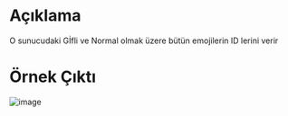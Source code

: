 # Açıklama
O sunucudaki Gİfli ve Normal olmak üzere bütün emojilerin ID lerini verir
# Örnek Çıktı
![image](https://user-images.githubusercontent.com/45881774/112742212-1038f780-8f95-11eb-9cf3-b87370ec5439.png)

